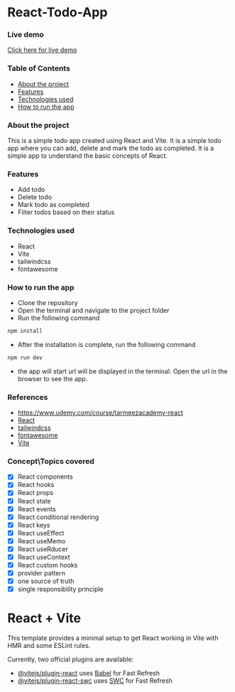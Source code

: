 # React-Todo-App

### Live demo 
[Click here for live demo](https://react-todo-appr.netlify.app/)

### Table of Contents
- [About the project](#about-the-project)
- [Features](#features)
- [Technologies used](#technologies-used)
- [How to run the app](#how-to-run-the-app)

### About the project
This is a simple todo app created using React and Vite. It is a simple todo app where you can add, delete and mark the todo as completed. It is a simple app to understand the basic concepts of React.

### Features
- Add todo
- Delete todo
- Mark todo as completed
- Filter todos based on their status

### Technologies used
- React
- Vite
- tailwindcss
- fontawesome

### How to run the app
- Clone the repository
- Open the terminal and navigate to the project folder
- Run the following command
```bash
npm install
```
- After the installation is complete, run the following command
```bash
npm run dev
```
- the app will start url will be displayed in the terminal. Open the url in the browser to see the app.

### References
- https://www.udemy.com/course/tarmeezacademy-react
- [React](https://reactjs.org/)
- [tailwindcss](https://tailwindcss.com/)
- [fontawesome](https://fontawesome.com/)
- [Vite](https://vitejs.dev/)

### Concept\Topics covered
- [x] React components
- [x] React hooks
- [x] React props
- [x] React state
- [x] React events
- [x] React conditional rendering
- [x] React keys
- [x] React useEffect
- [x] React useMemo
- [x] React useRducer
- [x] React useContext
- [x] React custom hooks
- [x] provider pattern
- [x] one source of truth
- [x] single responsibility principle

# React + Vite

This template provides a minimal setup to get React working in Vite with HMR and some ESLint rules.

Currently, two official plugins are available:

- [@vitejs/plugin-react](https://github.com/vitejs/vite-plugin-react/blob/main/packages/plugin-react/README.md) uses [Babel](https://babeljs.io/) for Fast Refresh
- [@vitejs/plugin-react-swc](https://github.com/vitejs/vite-plugin-react-swc) uses [SWC](https://swc.rs/) for Fast Refresh

